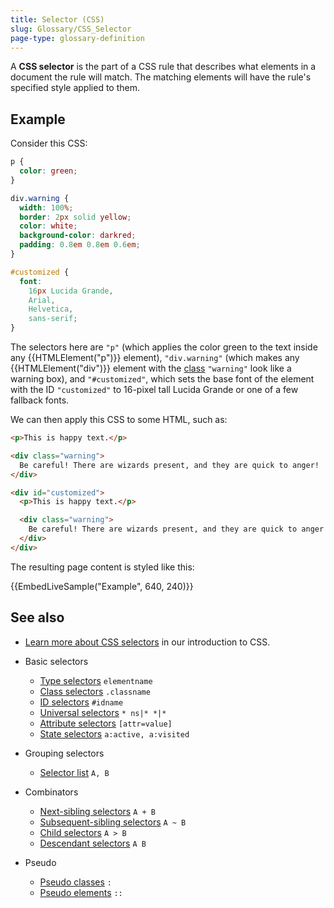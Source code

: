 ```yaml
---
title: Selector (CSS)
slug: Glossary/CSS_Selector
page-type: glossary-definition
---
```




A **CSS selector** is the part of a CSS rule that describes what elements in a document the rule will match. The matching elements will have the rule's specified style applied to them.

## Example

Consider this CSS:

```css
p {
  color: green;
}

div.warning {
  width: 100%;
  border: 2px solid yellow;
  color: white;
  background-color: darkred;
  padding: 0.8em 0.8em 0.6em;
}

#customized {
  font:
    16px Lucida Grande,
    Arial,
    Helvetica,
    sans-serif;
}
```

The selectors here are `"p"` (which applies the color green to the text inside any {{HTMLElement("p")}} element), `"div.warning"` (which makes any {{HTMLElement("div")}} element with the [class](/Web/HTML/Global_attributes/class) `"warning"` look like a warning box), and `"#customized"`, which sets the base font of the element with the ID `"customized"` to 16-pixel tall Lucida Grande or one of a few fallback fonts.

We can then apply this CSS to some HTML, such as:

```html
<p>This is happy text.</p>

<div class="warning">
  Be careful! There are wizards present, and they are quick to anger!
</div>

<div id="customized">
  <p>This is happy text.</p>

  <div class="warning">
    Be careful! There are wizards present, and they are quick to anger!
  </div>
</div>
```

The resulting page content is styled like this:

{{EmbedLiveSample("Example", 640, 240)}}

## See also

- [Learn more about CSS selectors](/Learn/CSS/Building_blocks/Selectors) in our introduction to CSS.
- Basic selectors

  - [Type selectors](/Web/CSS/Type_selectors) `elementname`
  - [Class selectors](/Web/CSS/Class_selectors) `.classname`
  - [ID selectors](/Web/CSS/ID_selectors) `#idname`
  - [Universal selectors](/Web/CSS/Universal_selectors) `* ns|* *|*`
  - [Attribute selectors](/Web/CSS/Attribute_selectors) `[attr=value]`
  - [State selectors](/Web/CSS/Pseudo-classes) `a:active, a:visited`

- Grouping selectors

  - [Selector list](/Web/CSS/Selector_list) `A, B`

- Combinators

  - [Next-sibling selectors](/Web/CSS/Next-sibling_combinator) `A + B`
  - [Subsequent-sibling selectors](/Web/CSS/Subsequent-sibling_combinator) `A ~ B`
  - [Child selectors](/Web/CSS/Child_combinator) `A > B`
  - [Descendant selectors](/Web/CSS/Descendant_combinator) `A B`

- Pseudo

  - [Pseudo classes](/Web/CSS/Pseudo-classes) `:`
  - [Pseudo elements](/Web/CSS/Pseudo-elements) `::`
